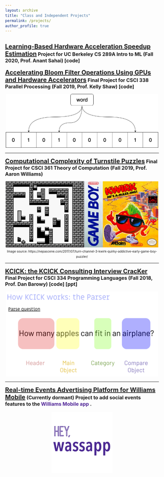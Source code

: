 ```yaml
---
layout: archive
title: "Class and Independent Projects"
permalink: /projects/
author_profile: true
---
```


<br/>
<a href="/files/cs289a_cherrypick.pdf" style="font-size:20px;font-weight:bold" >
Learning-Based Hardware Acceleration Speedup Estimation</a>
<font size="3">
<b> Project for UC Berkeley CS 289A Intro to ML (Fall 2020, Prof. Anant Sahai)
[<a href="https://github.com/joshuaminwookang/cherrypick.git" style="text-decoration:none">code</a>]
</b>
</font>
<br/>

<br/>
<a href="/files/Bloom_final.pdf" style="font-size:20px;font-weight:bold" >
Accelerating Bloom Filter Operations Using GPUs and Hardware Accelerators</a>
<font size="3">
<b> Final Project for CSCI 338 Parallel Processing (Fall 2019, Prof. Kelly Shaw)
[<a href="https://github.com/joshuaminwookang/BloomOrBust.git" style="text-decoration:none">code</a>]
</b>
</font>
<br/>
<p align="center">
<img src='/images/Bloom_diagram.png' width='500'><br/>
</p>

<hr/>
<a href="/files/Kang_Kwirk_Final.pdf" style="font-size:20px;font-weight:bold" >
Computational Complexity of Turnstile Puzzles</a>

<font size="3">
<b> Final Project for CSCI 361 Theory of Computation (Fall 2019, Prof. Aaron Williams)</b></font>
<br/>
<p align="center">
<img src='/images/kwirk_image.jpeg' width='500'><br/>
<font size="1"> Image source: https://nepascene.com/2017/07/turn-channel-3-kwirk-quirky-addictive-early-game-boy-puzzler/</font> </p>

<hr/>

<a href="/files/kcick-lang.pdf" style="font-size:20px;font-weight:bold" >
KCICK: the KCICK Consulting Interview CracKer</a>

<font size="3">
<b> Final Project for CSCI 334 Programming Languages (Fall 2018, Prof. Dan Barowy)
[<a href="https://github.com/joshuaminwookang/kcick.git"  style="text-decoration:none">code</a>]
[<a href="/files/334_final.pdf"  style="text-decoration:none">ppt</a>]
</b>
</font>
<br/>
<p align="center">
<img src='/images/kcick_front.png' width='500'><br/>
</p>

<hr/>

<a href="https://github.com/joshuaminwookang/williams_wassapp.git" style="font-size:20px;font-weight:bold" >
Real-time Events Advertising Platform for Williams Mobile</a>

<font size="3">
<b> (Currently dormant) Project to add social events features to the 
<a href="https://play.google.com/store/apps/details?id=com.williamsmobile" style="color:#512698;text-decoration:none">Williams Mobile app </a>.
</b>

<p align="center">
<img src='/images/wassapp_icon.png' width='200'> </p>
</font>
